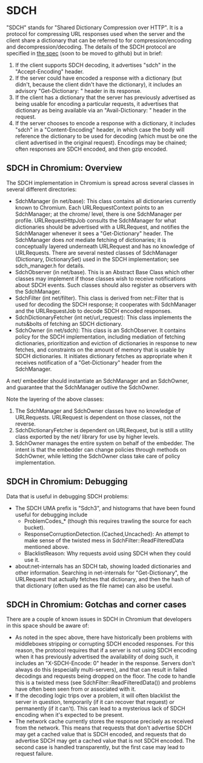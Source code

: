 # SDCH 

"SDCH" stands for "Shared Dictionary Compression over HTTP".  It is a
protocol for compressing URL responses used when the server and
the client share a dictionary that can be referred to for
compression/encoding and decompression/decoding.  The details of the
SDCH protocol are specified in 
[the spec](https://docs.google.com/a/chromium.org/document/d/1REMkwjXY5yFOkJwtJPjCMwZ4Shx3D9vfdAytV_KQCUo/edit?pli=1)
(soon to be moved to github) but in brief:

1. If the client supports SDCH decoding, it advertises "sdch" in the
   "Accept-Encoding" header.
2. If the server could have encoded a response with a dictionary (but
   didn't, because the client didn't have the dictionary), it includes
   an advisory "Get-Dictionary: <url>" header in its response.
3. If the client has a dictionary that the server has previously
   advertised as being usable for encoding a particular requests, it
   advertises that dictionary as being available via an
   "Avail-Dictionary: <hash>" header in the request.
4. If the server chooses to encode a response with a dictionary, it
   includes "sdch" in a "Content-Encoding" header, in which case the
   body will reference the dictionary to be used for decoding (which
   must be one the client advertised in the original request).
   Encodings may be chained; often responses are SDCH encoded, and then
   gzip encoded.

## SDCH in Chromium: Overview

The SDCH implementation in Chromium is spread across several classes
in several different directories:

* SdchManager (in net/base): This class contains all
  dictionaries currently known to Chromium.  Each URLRequestContext
  points to an SdchManager; at the chrome/ level, there is one
  SdchManager per profile.  URLRequestHttpJob consults the SdchManager
  for what dictionaries should be advertised with a URLRequest, and
  notifies the SdchManager whenever it sees a "Get-Dictionary"
  header.  The SdchManager does *not* mediate fetching of
  dictionaries; it is conceptually layered underneath URLRequest and
  has no knowledge of URLRequests.  There are several nested classes of
  SdchManager (Dictionary, DictionarySet) used in the SDCH
  implementation; see sdch_manager.h for details.
* SdchObserver (in net/base).  This is an Abstract Base
  Class which other classes may implement if those classes wish to
  receive notifications about SDCH events.  Such classes should also
  register as observers with the SdchManager.
* SdchFilter (int net/filter).  This class is derived from net::Filter
  that is used for decoding the SDCH response; it cooperates with
  SdchManager and the URLRequestJob to decode SDCH encoded responses. 
* SdchDictionaryFetcher (int net/url_request):
  This class implements the nuts&bolts of fetching an SDCH
  dictionary.  
* SdchOwner (in net/sdch): This class is an SdchObserver.
  It contains policy for the SDCH implementation, including mediation
  of fetching dictionaries, prioritization and eviction of
  dictionaries in response to new fetches, and constraints on the
  amount of memory that is usable by SDCH dictionaries.  It initiates
  dictionary fetches as appropriate when it receives notification of
  a "Get-Dictionary" header from the SdchManager.

A net/ embedder should instantiate an SdchManager and an SdchOwner,
and guarantee that the SdchManager outlive the SdchOwner.

Note the layering of the above classes:

1. The SdchManager and SdchOwner classes have no knowledge of
   URLRequests.  URLRequest is dependent on those classes, not the
   reverse.
2. SdchDictionaryFetcher is dependent on URLRequest, but is still a
   utility class exported by the net/ library for use by higher levels.
3. SdchOwner manages the entire system on behalf of the embedder.  The
   intent is that the embedder can change policies through methods on
   SdchOwner, while letting the SdchOwner class take care of policy
   implementation. 

## SDCH in Chromium: Debugging

Data that is useful in debugging SDCH problems:

* The SDCH UMA prefix is "Sdch3", and histograms that have been found
  useful for debugging include 
    * ProblemCodes_* (though this requires trawling the source for each bucket).
    * ResponseCorruptionDetection.{Cached,Uncached}: An attempt to make
      sense of the twisted mess in SdchFilter::ReadFilteredData mentioned
      above. 
    * BlacklistReason: Why requests avoid using SDCH when they could use
      it. 
* about:net-internals has an SDCH tab, showing loaded dictionaries and
  other information.  Searching in net-internals for "Get-Dictionary",
  the URLRequest that actually fetches that dictionary, and then the
  hash of that dictionary (often used as the file name) can also be
  useful.

## SDCH in Chromium: Gotchas and corner cases

There are a couple of known issues in SDCH in Chromium that developers
in this space should be aware of:

* As noted in the spec above, there have historically been problems
  with middleboxes stripping or corrupting SDCH encoded responses.
  For this reason, the protocol requires that if a server is not using
  SDCH encoding when it has previously advertised the availability of
  doing such, it includes an "X-SDCH-Encode: 0" header in the
  response.  Servers don't always do this (especially multi-servers),
  and that can result in failed decodings and requests being dropped
  on the floor.  The code to handle this is a twisted mess (see
  SdchFilter::ReadFilteredData()) and problems have often been seen
  from or associated with it.
* If the decoding logic trips over a problem, it will often blacklist
  the server in question, temporarily (if it can recover that request)
  or permanently (if it can't).  This can lead to a mysterious lack of
  SDCH encoding when it's expected to be present.
* The network cache currently stores the response precisely as received from
  the network.  This means that requests that don't advertise SDCH
  may get a cached value that is SDCH encoded, and requests that do
  advertise SDCH may get a cached value that is not SDCH encoded.
  The second case is handled transparently, but the first case may
  lead to request failure. 

